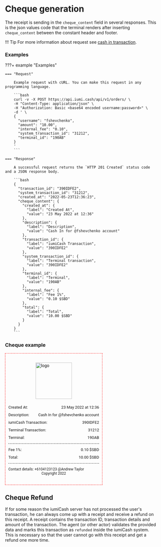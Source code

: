 # Cheque generation

The receipt is sending in the `cheque_content` field in several responses. 
This is the json values code that the terminal renders after inserting `cheque_content` between the constant header and footer.


!!! Tip
    For more information about request see [cash in transaction].


### Examples

???+ example "Examples"

    === "Request"

        Example request with cURL. You can make this request in any programming language.

        ```bash
        curl -v -X POST https://api.iumi.cash/api/v1/orders/ \
        -H "Content-Type: application/json" \
        -H "Authorization: Basic <base64 encoded username:password>" \
        -d ' \
        {
          "username": "fshevchenko",
          "amount": "10.00",
          "internal_fee": "0.10",
          "system_transaction_id": "31212",
          "terminal_id": "190AB"
        }
        '
        ```

    === "Response"

        A successful request returns the `HTTP 201 Created` status code and a JSON response body.

        ```bash
        {
          "transaction_id": "390IDFE2",
          "system_transaction_id": "31212",
          "created_at": "2022-05-23T12:36:23",
          "cheque_content": {
            "created_at": {
              "label": "Created At",
              "value": "23 May 2022 at 12:36"
            },
            "description": {
              "label": "Description",
              "value": "Cash In for @fshevchenko account"
            },
            "transaction_id": {
              "label": "iumiCash Transaction",
              "value": "390IDFE2"
            },
            "system_transaction_id": {
              "label": "Terminal transaction",
              "value": "390IDFE2"
            },
            "terminal_id": {
              "label": "Terminal",
              "value": "190AB"
            },
            "internal_fee": {
              "label": "Fee 1%",
              "value": "0.10 $SBD"
            },
            "total": {
              "label": "Total",
              "value": "10.00 $SBD"
            }
          }
        }
        ```

### Cheque example

<div class="container">
  <div class="logo-container">
    <img class="logo"
         src="https://iumi.cash/wp-content/uploads/2022/07/cropped-Logo-COL-1-2-2496360276-1658144590803.png"
         alt="logo">
  </div>
  <div class="row-item">
    <p class="row-item_text">Created At:</p>
    <p class="row-item_value">23 May 2022 at 12:36</p>
  </div>
  <div class="row-item">
    <p class="row-item_text">Description:</p>
    <p class="row-item_value">Cash In for @fshevchenko account</p>
  </div>
  <div class="row-item">
    <p class="row-item_text">iumiCash Transaction:</p>
    <p class="row-item_value">390IDFE2</p>
  </div>
  <div class="row-item">
    <p class="row-item_text">Terminal Transaction:</p>
    <p class="row-item_value">31212</p>
  </div>
  <div class="row-item">
    <p class="row-item_text">Terminal:</p>
    <p class="row-item_value">190AB</p>
  </div>
  <div class="separator"></div>
  <div class="row-item">
    <p class="row-item_text">Fee 1%:</p>
    <p class="row-item_value">0.10 $SBD</p>
  </div>
  <div class="row-item">
    <p class="row-item_text">Total:</p>
    <p class="row-item_value">10.00 $SBD</p>
  </div>
  <div class="separator"></div>
  <div class="copyright">
    <p class="contacts_text">Contact details: +6104123123 @Andrew Taylor</p>
    <p class="copyright_text">Copyright 2022</p>
  </div>
</div>


<style>
  .container * {
      box-sizing: border-box;
      font-family: 'Roboto', sans-serif;
  }


  .container p {
      margin: 0;
      padding: 0;
  }


  .container {
      width: 300px;
      padding: 30px 10px;
      justify-content: center;
      border: red 1px dashed;
  }

  .logo-container {
      display: flex;
      justify-content: center;
  }

  .logo {
      width: 120px;
      margin-bottom: 20px;
  }

  .row-item {
      display: flex;
      justify-content: space-between;
      flex-wrap: nowrap;
      margin-bottom: 10px;
  }

  .row-item_text {
      font-size: 13px;
  }

  .row-item_value {
      font-size: 13px;
      align-self: flex-end;
      margin-left: 10px;
  }

  .separator {
      margin: 12px 0;
      border-bottom: 1px dashed;
  }

  .copyright {

  }

  .contacts_text {
      font-size: 12px;
  }

  .copyright_text {
      margin-top: 4px;
      font-size: 12px;
      text-align: center;
  }
</style>


## Cheque Refund

If for some reason the iumiCash server has not processed the user's transaction,
he can always come up with a receipt and receive a refund on this receipt.
A receipt contains the transaction ID, transaction details and amount of the transaction.
The agent (or other actor) validates the provided data and marks this transaction as `refunded`
inside the iumiCash system.
This is necessary so that the user cannot go with this receipt and get a refund one more time.


[cash in transaction]: ../transactions/cash_in.md
